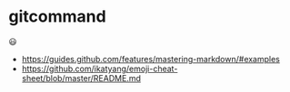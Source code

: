 # gitcommand
:smiley:
- https://guides.github.com/features/mastering-markdown/#examples
- https://github.com/ikatyang/emoji-cheat-sheet/blob/master/README.md
